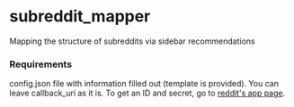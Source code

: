 # subreddit_mapper
Mapping the structure of subreddits via sidebar recommendations

### Requirements
config.json file with information filled out (template is provided). You can leave callback_uri as it is.
To get an ID and secret, go to [reddit's app page](https://www.reddit.com/prefs/apps/).
